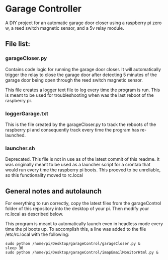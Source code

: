 # Garage Controller
A DIY project for an automatic garage door closer using a raspberry pi zero w, a reed switch magnetic sensor, and a 5v relay module.

## File list:

### garageCloser.py
Contains code logic for running the garage door closer. It will automatically trigger the relay to close the garage door after detecting 5 minutes of the garage door being open through the reed switch magnetic sensor. 

This file creates a logger text file to log every time the program is run. This is meant to be used for troubleshooting when was the last reboot of the raspberry pi.

### loggerGarage.txt
This is the file created by the garageCloser.py to track the reboots of the raspberry pi and consequently track every time the program has re-launched.

### launcher.sh
Deprecated. This file is not in use as of the latest commit of this readme. It was originally meant to be used as a launcher script for a crontab that would run every time the raspberry pi boots. This prooved to be unreliable, so this functionality moved to rc.local

## General notes and autolaunch
For everything to run correctly, copy the latest files from the garageControl folder of this repository into the desktop of your pi. Then modify your rc.local as described below.

This program is meant to automatically launch even in headless mode every time the pi boots up. To accomplish this, a line was added to the file /etc/rc.local with the following:
```
sudo python /home/pi/Desktop/garageControl/garageCloser.py &
sleep 30
sudo python /home/pi/Desktop/garageControl/imapEmailMonitorHtml.py &
```
